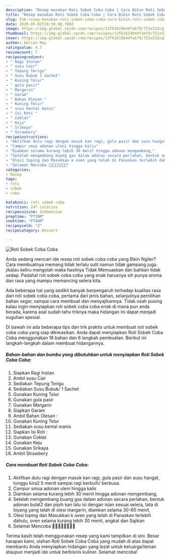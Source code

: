```yaml
---
description: "Resep masakan Roti Sobek Coba Coba | Cara Bikin Roti Sobek Coba Coba Yang Enak Dan Lezat"
title: "Resep masakan Roti Sobek Coba Coba | Cara Bikin Roti Sobek Coba Coba Yang Enak Dan Lezat"
slug: 516-resep-masakan-roti-sobek-coba-coba-cara-bikin-roti-sobek-coba-coba-yang-enak-dan-lezat
date: 2020-05-02T20:59:08.780Z
image: https://img-global.cpcdn.com/recipes/13f61619b44fab79/751x532cq70/roti-sobek-coba-coba-foto-resep-utama.jpg
thumbnail: https://img-global.cpcdn.com/recipes/13f61619b44fab79/751x532cq70/roti-sobek-coba-coba-foto-resep-utama.jpg
cover: https://img-global.cpcdn.com/recipes/13f61619b44fab79/751x532cq70/roti-sobek-coba-coba-foto-resep-utama.jpg
author: Adrian May
ratingvalue: 4.7
reviewcount: 7
recipeingredient:
- " Ragi Instan"
- " susu Cair"
- " Tepung Terigu"
- " Susu Bubuk 1 Sachet"
- " Kuning Telur"
- " gula pasir"
- " Margarin"
- " Garam"
- " Bahan Olesan "
- " Kuning Telur"
- " susu kental manis"
- " Isi Roti "
- " Coklat"
- " Keju"
- " Srikaya"
- " Strawbery"
recipeinstructions:
- "Aktifkan dulu ragi dengan masuk kan ragi, gula pasir dan susu hangat, tunggu kira2 5 menit sampai ragi berbuih/ berbusa."
- "Campur smua adonan uleni hingga kalis"
- "Diamkan selama kurang lebih 30 menit hingga adonan mengembang,"
- "Setelah mengembang buang gas dalam adonan secara perlahan, bentuk adonan bulat2 dan pipih kan lalu isi dengan isian sesuai selera, tata di loyang yang telah di olesi margarin, diamkan selama 30-60 menit,"
- "Olesi toping dan Masukkan k oven yang telah di Panaskan terlebih dahulu, oven selama kurang lebih 30 menit, angkat dan Sajikan"
- "Selamat Mencoba 🙏🏽🙏🏽🙏🏽🙏🏽"
categories:
- Resep
tags:
- roti
- sobek
- coba

katakunci: roti sobek coba 
nutrition: 247 calories
recipecuisine: Indonesian
preptime: "PT39M"
cooktime: "PT46M"
recipeyield: "2"
recipecategory: Dessert

---
```



![Roti Sobek Coba Coba](https://img-global.cpcdn.com/recipes/13f61619b44fab79/751x532cq70/roti-sobek-coba-coba-foto-resep-utama.jpg)

Anda sedang mencari ide resep roti sobek coba coba yang Bikin Ngiler? Cara membuatnya memang tidak terlalu sulit namun tidak gampang juga. jikalau keliru mengolah maka hasilnya Tidak Memuaskan dan bahkan tidak sedap. Padahal roti sobek coba coba yang enak harusnya sih punya aroma dan rasa yang mampu memancing selera kita.

Ada beberapa hal yang sedikit banyak berpengaruh terhadap kualitas rasa dari roti sobek coba coba, pertama dari jenis bahan, selanjutnya pemilihan bahan segar, sampai cara membuat dan menyajikannya. Tidak usah pusing kalau ingin menyiapkan roti sobek coba coba enak di mana pun anda berada, karena asal sudah tahu triknya maka hidangan ini dapat menjadi suguhan spesial.




Di bawah ini ada beberapa tips dan trik praktis untuk membuat roti sobek coba coba yang siap dikreasikan. Anda dapat menyiapkan Roti Sobek Coba Coba menggunakan 16 bahan dan 6 langkah pembuatan. Berikut ini langkah-langkah dalam membuat hidangannya.

<!--inarticleads1-->

##### Bahan-bahan dan bumbu yang dibutuhkan untuk menyiapkan Roti Sobek Coba Coba:

1. Siapkan  Ragi Instan
1. Ambil  susu Cair
1. Sediakan  Tepung Terigu
1. Sediakan  Susu Bubuk/ 1 Sachet
1. Gunakan  Kuning Telur
1. Gunakan  gula pasir
1. Gunakan  Margarin
1. Siapkan  Garam
1. Ambil  Bahan Olesan :
1. Gunakan  Kuning Telur
1. Sediakan  susu kental manis
1. Siapkan  Isi Roti :
1. Gunakan  Coklat
1. Gunakan  Keju
1. Gunakan  Srikaya
1. Ambil  Strawbery




<!--inarticleads2-->

##### Cara membuat Roti Sobek Coba Coba:

1. Aktifkan dulu ragi dengan masuk kan ragi, gula pasir dan susu hangat, tunggu kira2 5 menit sampai ragi berbuih/ berbusa.
1. Campur smua adonan uleni hingga kalis
1. Diamkan selama kurang lebih 30 menit hingga adonan mengembang,
1. Setelah mengembang buang gas dalam adonan secara perlahan, bentuk adonan bulat2 dan pipih kan lalu isi dengan isian sesuai selera, tata di loyang yang telah di olesi margarin, diamkan selama 30-60 menit,
1. Olesi toping dan Masukkan k oven yang telah di Panaskan terlebih dahulu, oven selama kurang lebih 30 menit, angkat dan Sajikan
1. Selamat Mencoba 🙏🏽🙏🏽🙏🏽🙏🏽




Terima kasih telah menggunakan resep yang kami tampilkan di sini. Besar harapan kami, olahan Roti Sobek Coba Coba yang mudah di atas dapat membantu Anda menyiapkan hidangan yang lezat untuk keluarga/teman ataupun menjadi ide untuk berbisnis kuliner. Selamat mencoba!
